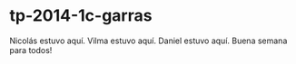 tp-2014-1c-garras
=================
Nicolás estuvo aquí. 
Vilma estuvo aquí.
Daniel estuvo aquí.
Buena semana para todos!